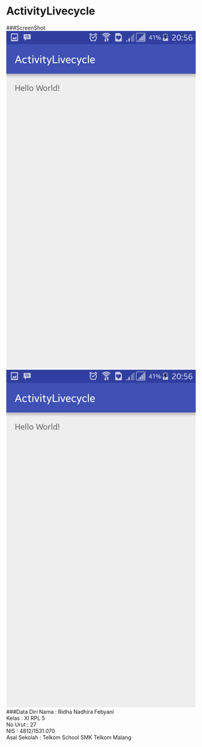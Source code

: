 # ActivityLivecycle
###ScreenShot
![alt text](https://github.com/ridhanadhirafebyani/ActivityLivecycle/blob/master/actlive.png)
![alt text](https://github.com/ridhanadhirafebyani/ActivityLivecycle/blob/master/actlive.png)
###Data Diri
Nama : Ridha Nadhira Febyani <br>
Kelas : XI RPL 5<br>
No Urut : 27<br>
NIS : 4812/1531.070<br>
Asal Sekolah : Telkom School SMK Telkom Malang
